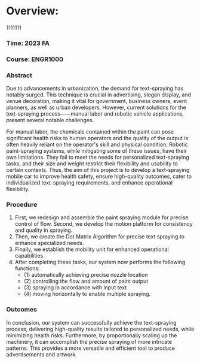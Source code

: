 # Overview:
1111111
### Time: 2023 FA
### Course: ENGR1000

### Abstract
Due to advancements in urbanization, the demand for text-spraying has notably surged. This technique is crucial in advertising, slogan display, and venue decoration, making it vital for government, business owners, event planners, as well as urban developers. However, current 
solutions for the text-spraying process——manual labor and robotic vehicle applications, present several notable challenges.

For manual labor, the chemicals contained within the paint can pose significant health risks to human operators and the quality of the output is often heavily reliant on the operator's skill and physical condition. Robotic paint-spraying systems, while mitigating some of these issues, have their own limitations. They fail to meet the needs for personalized text-spraying tasks, and their size and weight restrict their flexibility and usability to certain contexts. Thus, the aim of this project is to develop a text-spraying mobile car to improve health safety, ensure high-quality outcomes, cater to individualized text-spraying requirements, and enhance operational flexibility. 

### Procedure
1. First, we redesign and assemble the paint spraying module for precise control of flow. Second, we develop the motion platform for 
consistency and quality in spraying. 
2. Then, we create the Dot Matrix Algorithm for precise text spraying to enhance specialized needs. 
3. Finally, we establish the mobility unit for enhanced operational capabilities. 
4. After completing these tasks, our system now performs the following functions:
   - (1) automatically achieving precise nozzle location
   - (2) controlling the flow and amount of paint output
   - (3) spraying in accordance with input text
   - (4) moving horizontally to enable multiple spraying. 
  ### Outcomes
  In conclusion, our system can successfully achieve the text-spraying process, delivering high-quality results tailored to personalized needs, while minimizing health risks.  Furthermore, by proportionally scaling up the machinery, it can accomplish the precise spraying of more intricate patterns. This provides a more versatile and efficient tool to produce advertisements and artwork.
